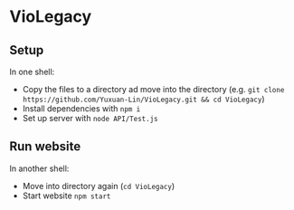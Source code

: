 # VioLegacy

## Setup

In one shell:
- Copy the files to a directory ad move into the directory (e.g. `git clone https://github.com/Yuxuan-Lin/VioLegacy.git && cd VioLegacy`)
- Install dependencies with `npm i`
- Set up server with `node API/Test.js`

## Run website

In another shell:
- Move into directory again (`cd VioLegacy`)
- Start website `npm start`
